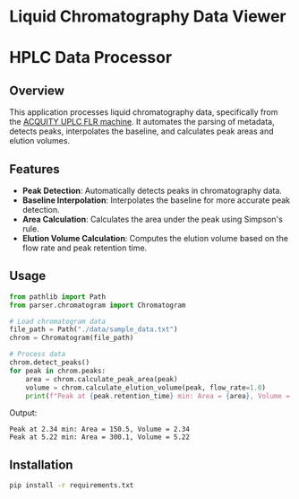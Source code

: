 # Liquid Chromatography Data Viewer

# HPLC Data Processor

## Overview
This application processes liquid chromatography data, specifically from the [ACQUITY UPLC FLR machine](https://www.waters.com/webassets/cms/support/docs/71500142403rb.pdf). It automates the parsing of metadata, detects peaks, interpolates the baseline, and calculates peak areas and elution volumes.

## Features
- **Peak Detection**: Automatically detects peaks in chromatography data.
- **Baseline Interpolation**: Interpolates the baseline for more accurate peak detection.
- **Area Calculation**: Calculates the area under the peak using Simpson's rule.
- **Elution Volume Calculation**: Computes the elution volume based on the flow rate and peak retention time.

## Usage
```python
from pathlib import Path
from parser.chromatogram import Chromatogram

# Load chromatogram data
file_path = Path("./data/sample_data.txt")
chrom = Chromatogram(file_path)

# Process data
chrom.detect_peaks()
for peak in chrom.peaks:
    area = chrom.calculate_peak_area(peak)
    volume = chrom.calculate_elution_volume(peak, flow_rate=1.0)
    print(f"Peak at {peak.retention_time} min: Area = {area}, Volume = {volume}")

```
Output:
```
Peak at 2.34 min: Area = 150.5, Volume = 2.34
Peak at 5.22 min: Area = 300.1, Volume = 5.22
```

## Installation
```bash
pip install -r requirements.txt
